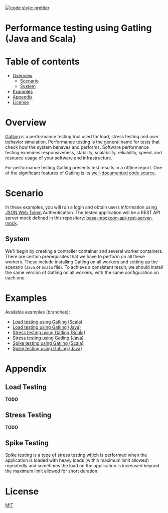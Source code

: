 [![code style: prettier](https://img.shields.io/badge/code_style-prettier-ff69b4.svg?style=flat-square)](https://github.com/prettier/prettier)

# Performance testing using Gatling (Java and Scala)

# Table of contents

* [Overview](#overview)
  * [Scenario](#scenario)
  * [System](#system)
* [Examples](#examples)
* [Appendix](#appendix)
* [License](#license)

# Overview

[Gatling](https://github.com/gatling/gatling) is a performance testing tool used for load, stress testing and user
behavior simulation. Performance testing is the general name for tests that check how the system behaves and performs.
Software performance testing examines responsiveness, stability, scalability, reliability, speed, and resource usage
of your software and infrastructure.

For performance testing Gatling presents test results in a offline report. One of the significant features of Gatling is its
[well-documented code source](https://gatling.io/docs/gatling/).

# Scenario

In these examples, you will run a login and obtain users information using
[JSON Web Token](https://www.rfc-editor.org/rfc/rfc7519) Authentication. The tested application will be a REST API
server mock defined in this repository:
[base-mockoon-api-rest-server-mock](https://github.com/eccanto/base-mockoon-api-rest-server-mock).

## System

We'll begin by creating a controller container and several worker containers. There are certain prerequisites that we
have to perform on all these workers. These include installing Gatling on all workers and setting up the scenario
(`Java` or `Scala` file). To achieve a consistent result, we should install the same version of Gatling on all workers,
with the same configuration on each one.

# Examples

Available examples (branches):
- [Load testing using Gatling (Scala)](https://github.com/eccanto/base-gatling-performance-testing/tree/feature/load-testing-scala)
- [Load testing using Gatling (Java)](https://github.com/eccanto/base-gatling-performance-testing/tree/feature/load-testing-java)
- [Stress testing using Gatling (Scala)](https://github.com/eccanto/base-gatling-performance-testing/tree/feature/stress-testing-scala)
- [Stress testing using Gatling (Java)](https://github.com/eccanto/base-gatling-performance-testing/tree/feature/stress-testing-java)
- [Spike testing using Gatling (Scala)](https://github.com/eccanto/base-gatling-performance-testing/tree/feature/spike-testing-scala)
- [Spike testing using Gatling (Java)](https://github.com/eccanto/base-gatling-performance-testing/tree/feature/spike-testing-java)

# Appendix

## Load Testing

**TODO**

## Stress Testing

**TODO**

## Spike Testing

Spike testing is a type of stress testing which is performed when the application is loaded with heavy loads (within
maximum limit allowed) repeatedly and sometimes the load on the application is increased beyond the maximum limit
allowed for short duration.

# License

[MIT](./LICENSE)
